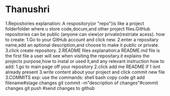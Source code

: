 # Thanushri
1.Repositories 
explanation: A respository(or "repo")is like a project folderfolder where u store code,docum,and other project files.GitHub repositories can be public (anyone can view)or private(restriate acess).
how to create:
1.Go to your GitHub account and click new.
2.enter a repositary name,add an aptional description,and choose to make it public or private.
3.click create repository.
2.README files
explanation:a README.md file is the first file a user will see when visiting the repositary.it explains the projects purpose,how to instal or used it,and any relevant instruction
how to add:
1.go to main page off your repository
2.click add me README if 1 isnt already  present
3.write content about your project and click commit new file
3.COMMITS
exp:
use the commands:
shell
 bash
 copy code 
 git add filename#stage changes
 git commit -m"description of changes"#commit changes 
 git push #send changes to github
 
